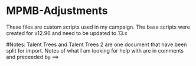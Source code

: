 # MPMB-Adjustments
These files are custom scripts used in my campaign. The base scripts were created for v12.96 and need to be updated to 13.x

#Notes:
Talent Trees and Talent Trees 2 are one document that have been split for import.
Notes of what I am looking for help with are in comments and preceeded by ==> 
